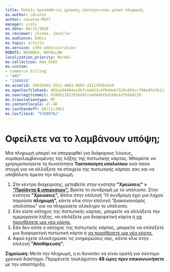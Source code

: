 ```yaml
---
title: Πολλές προσπάθειες χρέωσης ηλεκτρονικών μέσων πληρωμής
ms.author: cmcatee
author: cmcatee-MSFT
manager: scotv
ms.date: 04/21/2020
ms.reviewer: jkinma, jmueller
ms.audience: Admin
ms.topic: article
ms.service: o365-administration
ROBOTS: NOINDEX, NOFOLLOW
localization_priority: Normal
ms.collection: Adm_O365
ms.custom:
- commerce_billing
- "445"
- "1500018"
ms.assetid: 29635602-3521-4663-9d85-d111f85b3a19
ms.openlocfilehash: d65e2d4404ec6bfceb653c4f04deb7529c056cc746e9fefb113cdc1fd16261b1
ms.sourcegitcommit: 920051182781bd97ce4d4d6fbd268cb37b84d239
ms.translationtype: MT
ms.contentlocale: el-GR
ms.lasthandoff: 08/11/2021
ms.locfileid: "57889762"
---
```

# <a name="past-due-account"></a>Οφείλετε να το λαμβάνουν υπόψη;

Μια πληρωμή μπορεί να απορριφθεί για διάφορους λόγους, συμπεριλαμβανομένης της λήξης της πιστωτικής κάρτας. Μπορείτε να χρησιμοποιήσετε τη δυνατότητα **Τακτοποίηση υπολοίπου** ανά πάσα στιγμή για να αλλάξετε τα στοιχεία της πιστωτικής κάρτας σας και να υποβάλετε άμεσα την πληρωμή.

1. Στο κέντρο διαχείρισης, μεταβείτε στην ενότητα **"Χρεώσεις" > ["Προϊόντα & υπηρεσιών".](https://go.microsoft.com/fwlink/p/?linkid=842054)**
Βρείτε τη συνδρομή με το υπόλοιπο. Στην ενότητα **"Χρεώσεις",** δίπλα στην επιλογή "Η συνδρομή έχει μια ληχού παρούσα **πληρωμή",** κάντε κλικ στην επιλογή "Διακανονισμός υπολοίπου" για να πληρώσετε ολόκληρο το υπόλοιπο. 
2. Εάν είστε κάτοχος της πιστωτικής κάρτας, μπορείτε να αλλάξετε την ημερομηνία λήξης, να επιλέξετε μια διαφορετική κάρτα ή [να προσθέσετε μια νέα κάρτα.](https://docs.microsoft.com/microsoft-365/commerce/billing-and-payments/manage-payment-methods)
3. Εάν δεν είστε ο κάτοχος της πιστωτικής κάρτας, μπορείτε να επιλέξετε μια διαφορετική πιστωτική κάρτα ή [να προσθέσετε μια νέα κάρτα.](https://docs.microsoft.com/microsoft-365/commerce/billing-and-payments/manage-payment-methods)
4. Αφού έχετε ολοκληρώσει τις ενημερώσεις σας, κάντε κλικ στην επιλογή **"Αποθήκευση".**

**Σημείωση:** Μετά την πληρωμή, η ει δυνατόν να είναι ορατή για σύντομο χρονικό διάστημα. Περιμένετε τουλάχιστον **48 ώρες πριν επικοινωνήσετε** με την υποστήριξη.
